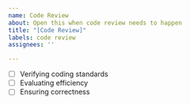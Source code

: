 ```yaml
---
name: Code Review
about: Open this when code review needs to happen
title: "[Code Review]"
labels: code review
assignees: ''

---
```


- [ ] Verifying coding standards
- [ ] Evaluating efficiency
- [ ] Ensuring correctness
